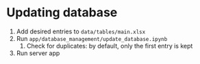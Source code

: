 # Updating database

1. Add desired entries to `data/tables/main.xlsx`
2. Run `app/database_management/update_database.ipynb`
   1. Check for duplicates: by default, only the first entry is kept
3. Run server app